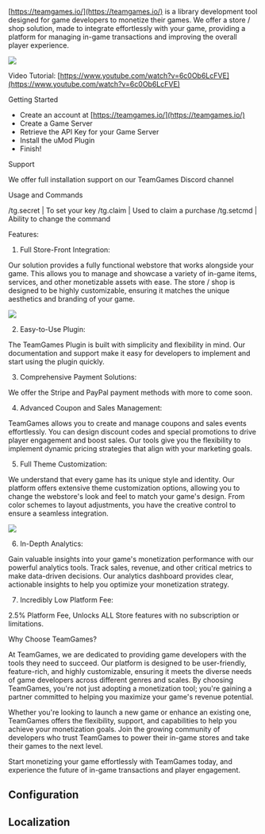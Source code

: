 [https://teamgames.io/](https://teamgames.io/) is a library development tool designed for game developers to monetize their games. We offer a store / shop solution, made to integrate effortlessly with your game, providing a platform for managing in-game transactions and improving the overall player experience.

![](https://i3.teamgames.io/images/866dc24709bb42d76d18a6771ad9c93a.png)

Video Tutorial: [https://www.youtube.com/watch?v=6c0Ob6LcFVE](https://www.youtube.com/watch?v=6c0Ob6LcFVE)

Getting Started

- Create an account at [https://teamgames.io/](https://teamgames.io/)
- Create a Game Server
- Retrieve the API Key for your Game Server
- Install the uMod Plugin
- Finish!

Support

We offer full installation support on our TeamGames Discord channel

Usage and Commands

/tg.secret <your-api-key> | To set your key
/tg.claim | Used to claim a purchase
/tg.setcmd | Ability to change the command

Features:

1. Full Store-Front Integration:

Our solution provides a fully functional webstore that works alongside your game. This allows you to manage and showcase a variety of in-game items, services, and other monetizable assets with ease. The store / shop is designed to be highly customizable, ensuring it matches the unique aesthetics and branding of your game.

![](https://i3.teamgames.io/images/8ea7fdf8b6c4e05cc434bded8d0fb3c8.png)


2. Easy-to-Use Plugin:

The TeamGames Plugin is built with simplicity and flexibility in mind. Our documentation and support make it easy for developers to implement and start using the plugin quickly.

3. Comprehensive Payment Solutions:

We offer the Stripe and PayPal payment methods with more to come soon.

4. Advanced Coupon and Sales Management:

TeamGames allows you to create and manage coupons and sales events effortlessly. You can design discount codes and special promotions to drive player engagement and boost sales. Our tools give you the flexibility to implement dynamic pricing strategies that align with your marketing goals.

5. Full Theme Customization:

We understand that every game has its unique style and identity. Our platform offers extensive theme customization options, allowing you to change the webstore's look and feel to match your game's design. From color schemes to layout adjustments, you have the creative control to ensure a seamless integration.

![](https://i3.teamgames.io/images/a213b596cb2187eedd7173b95f3bb64f.png)

6. In-Depth Analytics:

Gain valuable insights into your game's monetization performance with our powerful analytics tools. Track sales, revenue, and other critical metrics to make data-driven decisions. Our analytics dashboard provides clear, actionable insights to help you optimize your monetization strategy.

7. Incredibly Low Platform Fee:

2.5% Platform Fee, Unlocks ALL Store features with no subscription or limitations.

Why Choose TeamGames?

At TeamGames, we are dedicated to providing game developers with the tools they need to succeed. Our platform is designed to be user-friendly, feature-rich, and highly customizable, ensuring it meets the diverse needs of game developers across different genres and scales. By choosing TeamGames, you're not just adopting a monetization tool; you're gaining a partner committed to helping you maximize your game's revenue potential.

Whether you're looking to launch a new game or enhance an existing one, TeamGames offers the flexibility, support, and capabilities to help you achieve your monetization goals. Join the growing community of developers who trust TeamGames to power their in-game stores and take their games to the next level.

Start monetizing your game effortlessly with TeamGames today, and experience the future of in-game transactions and player engagement.

## Configuration
## Localization